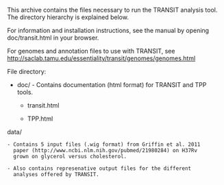 This archive contains the files necessary to run the TRANSIT analysis
tool. The directory hierarchy is explained below.


For information and installation instructions, see
the manual by opening doc/transit.html in your browser.

For genomes and annotation files to use with TRANSIT, see
 http://saclab.tamu.edu/essentiality/transit/genomes/genomes.html


File directory:

* doc/ - Contains documentation (html format) for TRANSIT and TPP tools.
    - transit.html

    - TPP.html

data/

    - Contains 5 input files (.wig format) from Griffin et al. 2011
      paper (http://www.ncbi.nlm.nih.gov/pubmed/21980284) on H37Rv
      grown on glycerol versus cholesterol.

    - Also contains represenative output files for the different
      analyses offered by TRANSIT.

